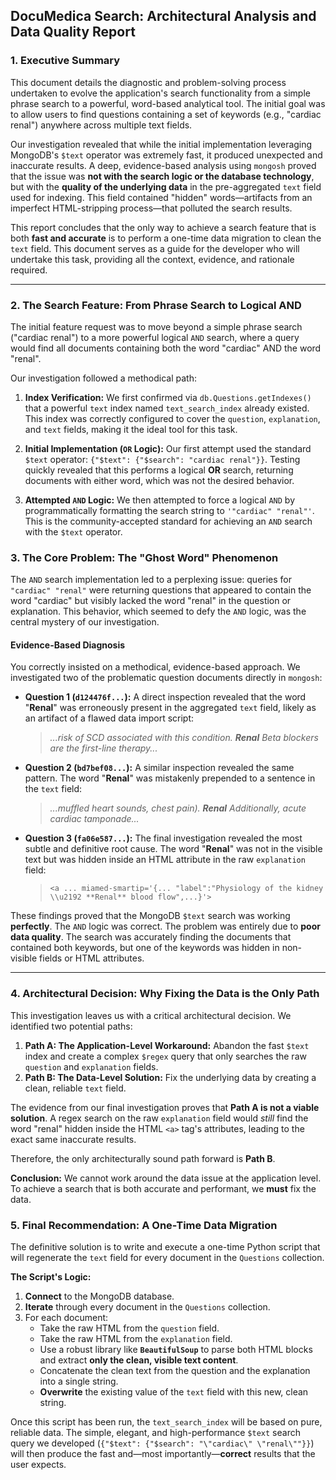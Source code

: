 ## DocuMedica Search: Architectural Analysis and Data Quality Report

### 1. Executive Summary

This document details the diagnostic and problem-solving process undertaken to evolve the application's search functionality from a simple phrase search to a powerful, word-based analytical tool. The initial goal was to allow users to find questions containing a set of keywords (e.g., "cardiac renal") anywhere across multiple text fields.

Our investigation revealed that while the initial implementation leveraging MongoDB's `$text` operator was extremely fast, it produced unexpected and inaccurate results. A deep, evidence-based analysis using `mongosh` proved that the issue was **not with the search logic or the database technology**, but with the **quality of the underlying data** in the pre-aggregated `text` field used for indexing. This field contained "hidden" words—artifacts from an imperfect HTML-stripping process—that polluted the search results.

This report concludes that the only way to achieve a search feature that is both **fast and accurate** is to perform a one-time data migration to clean the `text` field. This document serves as a guide for the developer who will undertake this task, providing all the context, evidence, and rationale required.

---

### 2. The Search Feature: From Phrase Search to Logical AND

The initial feature request was to move beyond a simple phrase search ("cardiac renal") to a more powerful logical `AND` search, where a query would find all documents containing both the word "cardiac" AND the word "renal".

Our investigation followed a methodical path:

1.  **Index Verification:** We first confirmed via `db.Questions.getIndexes()` that a powerful `text` index named `text_search_index` already existed. This index was correctly configured to cover the `question`, `explanation`, and `text` fields, making it the ideal tool for this task.

2.  **Initial Implementation (`OR` Logic):** Our first attempt used the standard `$text` operator: `{"$text": {"$search": "cardiac renal"}}`. Testing quickly revealed that this performs a logical **OR** search, returning documents with either word, which was not the desired behavior.

3.  **Attempted `AND` Logic:** We then attempted to force a logical `AND` by programmatically formatting the search string to `'"cardiac" "renal"'`. This is the community-accepted standard for achieving an `AND` search with the `$text` operator.

### 3. The Core Problem: The "Ghost Word" Phenomenon

The `AND` search implementation led to a perplexing issue: queries for `"cardiac" "renal"` were returning questions that appeared to contain the word "cardiac" but visibly lacked the word "renal" in the question or explanation. This behavior, which seemed to defy the `AND` logic, was the central mystery of our investigation.

#### Evidence-Based Diagnosis

You correctly insisted on a methodical, evidence-based approach. We investigated two of the problematic question documents directly in `mongosh`:

* **Question 1 (`d124476f...`):** A direct inspection revealed that the word "**Renal**" was erroneously present in the aggregated `text` field, likely as an artifact of a flawed data import script:
    > *...risk of SCD associated with this condition. **Renal** Beta blockers are the first-line therapy...*

* **Question 2 (`bd7bef08...`):** A similar inspection revealed the same pattern. The word "**Renal**" was mistakenly prepended to a sentence in the `text` field:
    > *...muffled heart sounds, chest pain). **Renal** Additionally, acute cardiac tamponade...*

* **Question 3 (`fa06e587...`):** The final investigation revealed the most subtle and definitive root cause. The word "**Renal**" was not in the visible text but was hidden inside an HTML attribute in the raw `explanation` field:
    > `<a ... miamed-smartip='{... "label":"Physiology of the kidney \\u2192 **Renal** blood flow",...}'>`

These findings proved that the MongoDB `$text` search was working **perfectly**. The `AND` logic was correct. The problem was entirely due to **poor data quality**. The search was accurately finding the documents that contained both keywords, but one of the keywords was hidden in non-visible fields or HTML attributes.

---

### 4. Architectural Decision: Why Fixing the Data is the Only Path

This investigation leaves us with a critical architectural decision. We identified two potential paths:

1.  **Path A: The Application-Level Workaround:** Abandon the fast `$text` index and create a complex `$regex` query that only searches the raw `question` and `explanation` fields.
2.  **Path B: The Data-Level Solution:** Fix the underlying data by creating a clean, reliable `text` field.

The evidence from our final investigation proves that **Path A is not a viable solution**. A regex search on the raw `explanation` field would *still* find the word "renal" hidden inside the HTML `<a>` tag's attributes, leading to the exact same inaccurate results.

Therefore, the only architecturally sound path forward is **Path B**.

**Conclusion:** We cannot work around the data issue at the application level. To achieve a search that is both accurate and performant, we **must** fix the data.

### 5. Final Recommendation: A One-Time Data Migration

The definitive solution is to write and execute a one-time Python script that will regenerate the `text` field for every document in the `Questions` collection.

**The Script's Logic:**

1.  **Connect** to the MongoDB database.
2.  **Iterate** through every document in the `Questions` collection.
3.  For each document:
    * Take the raw HTML from the `question` field.
    * Take the raw HTML from the `explanation` field.
    * Use a robust library like **`BeautifulSoup`** to parse both HTML blocks and extract **only the clean, visible text content**.
    * Concatenate the clean text from the question and the explanation into a single string.
    * **Overwrite** the existing value of the `text` field with this new, clean string.

Once this script has been run, the `text_search_index` will be based on pure, reliable data. The simple, elegant, and high-performance `$text` search query we developed (`{"$text": {"$search": "\"cardiac\" \"renal\""}}`) will then produce the fast and—most importantly—**correct** results that the user expects.